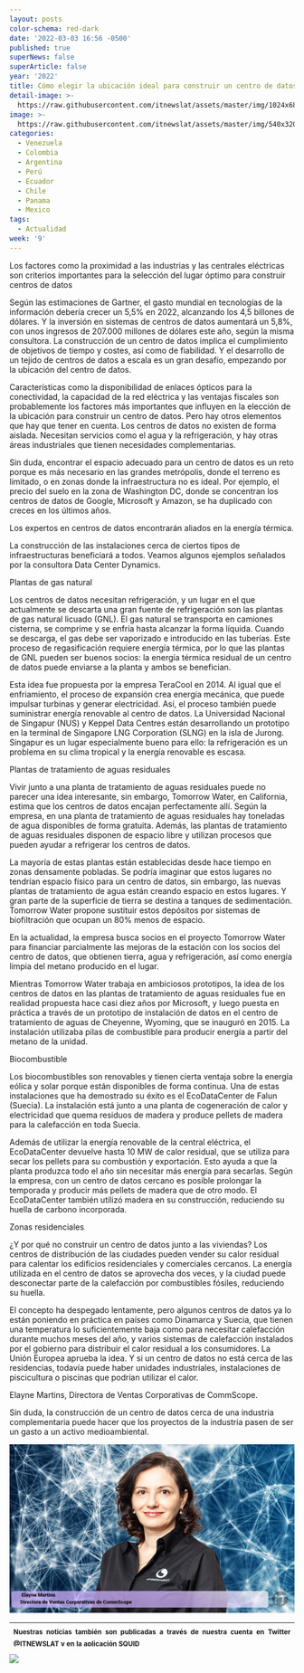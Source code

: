 ```yaml
---
layout: posts
color-schema: red-dark
date: '2022-03-03 16:56 -0500'
published: true
superNews: false
superArticle: false
year: '2022'
title: Cómo elegir la ubicación ideal para construir un centro de datos
detail-image: >-
  https://raw.githubusercontent.com/itnewslat/assets/master/img/1024x680/Elayne-Martins-g.jpg
image: >-
  https://raw.githubusercontent.com/itnewslat/assets/master/img/540x320/Elayne-Martins-p.jpg
categories:
  - Venezuela
  - Colombia
  - Argentina
  - Perú
  - Ecuador
  - Chile
  - Panama
  - Mexico
tags:
  - Actualidad
week: '9'
---
```

Los factores como la proximidad a las industrias y las centrales eléctricas son criterios importantes para la selección del lugar óptimo para construir centros de datos

Según las estimaciones de Gartner, el gasto mundial en tecnologías de la información debería crecer un 5,5% en 2022, alcanzando los 4,5 billones de dólares. Y la inversión en sistemas de centros de datos aumentará un 5,8%, con unos ingresos de 207.000 millones de dólares este año, según la misma consultora. La construcción de un centro de datos implica el cumplimiento de objetivos de tiempo y costes, así como de fiabilidad. Y el desarrollo de un tejido de centros de datos a escala es un gran desafío, empezando por la ubicación del centro de datos.
 
Características como la disponibilidad de enlaces ópticos para la conectividad, la capacidad de la red eléctrica y las ventajas fiscales son probablemente los factores más importantes que influyen en la elección de la ubicación para construir un centro de datos.  Pero hay otros elementos que hay que tener en cuenta. Los centros de datos no existen de forma aislada. Necesitan servicios como el agua y la refrigeración, y hay otras áreas industriales que tienen necesidades complementarias.
 
Sin duda, encontrar el espacio adecuado para un centro de datos es un reto porque es más necesario en las grandes metrópolis, donde el terreno es limitado, o en zonas donde la infraestructura no es ideal. Por ejemplo, el precio del suelo en la zona de Washington DC, donde se concentran los centros de datos de Google, Microsoft y Amazon, se ha duplicado con creces en los últimos años.


Los expertos en centros de datos encontrarán aliados en la energía térmica. 
 
La construcción de las instalaciones cerca de ciertos tipos de infraestructuras beneficiará a todos. Veamos algunos ejemplos señalados por la consultora Data Center Dynamics.

Plantas de gas natural 
 
Los centros de datos necesitan refrigeración, y un lugar en el que actualmente se descarta una gran fuente de refrigeración son las plantas de gas natural licuado (GNL). El gas natural se transporta en camiones cisterna, se comprime y se enfría hasta alcanzar la forma líquida. Cuando se descarga, el gas debe ser vaporizado e introducido en las tuberías. Este proceso de regasificación requiere energía térmica, por lo que las plantas de GNL pueden ser buenos socios: la energía térmica residual de un centro de datos puede enviarse a la planta y ambos se benefician.

Esta idea fue propuesta por la empresa TeraCool en 2014. Al igual que el enfriamiento, el proceso de expansión crea energía mecánica, que puede impulsar turbinas y generar electricidad. Así, el proceso también puede suministrar energía renovable al centro de datos. La Universidad Nacional de Singapur (NUS) y Keppel Data Centres están desarrollando un prototipo en la terminal de Singapore LNG Corporation (SLNG) en la isla de Jurong. Singapur es un lugar especialmente bueno para ello: la refrigeración es un problema en su clima tropical y la energía renovable es escasa.
 
Plantas de tratamiento de aguas residuales
 
Vivir junto a una planta de tratamiento de aguas residuales puede no parecer una idea interesante, sin embargo, Tomorrow Water, en California, estima que los centros de datos encajan perfectamente allí. Según la empresa, en una planta de tratamiento de aguas residuales hay toneladas de agua disponibles de forma gratuita. Además, las plantas de tratamiento de aguas residuales disponen de espacio libre y utilizan procesos que pueden ayudar a refrigerar los centros de datos.
 
La mayoría de estas plantas están establecidas desde hace tiempo en zonas densamente pobladas. Se podría imaginar que estos lugares no tendrían espacio físico para un centro de datos, sin embargo, las nuevas plantas de tratamiento de agua están creando espacio en estos lugares. Y gran parte de la superficie de tierra se destina a tanques de sedimentación. Tomorrow Water propone sustituir estos depósitos por sistemas de biofiltración que ocupan un 80% menos de espacio.
 
En la actualidad, la empresa busca socios en el proyecto Tomorrow Water para financiar parcialmente las mejoras de la estación con los socios del centro de datos, que obtienen tierra, agua y refrigeración, así como energía limpia del metano producido en el lugar.
 
Mientras Tomorrow Water trabaja en ambiciosos prototipos, la idea de los centros de datos en las plantas de tratamiento de aguas residuales fue en realidad propuesta hace casi diez años por Microsoft, y luego puesta en práctica a través de un prototipo de instalación de datos en el centro de tratamiento de aguas de Cheyenne, Wyoming, que se inauguró en 2015. La instalación utilizaba pilas de combustible para producir energía a partir del metano de la unidad.
 
Biocombustible
 
Los biocombustibles son renovables y tienen cierta ventaja sobre la energía eólica y solar porque están disponibles de forma continua. Una de estas instalaciones que ha demostrado su éxito es el EcoDataCenter de Falun (Suecia). La instalación está junto a una planta de cogeneración de calor y electricidad que quema residuos de madera y produce pellets de madera para la calefacción en toda Suecia.
 
Además de utilizar la energía renovable de la central eléctrica, el EcoDataCenter devuelve hasta 10 MW de calor residual, que se utiliza para secar los pellets para su combustión y exportación. Esto ayuda a que la planta produzca todo el año sin necesitar más energía para secarlas. Según la empresa, con un centro de datos cercano es posible prolongar la temporada y producir más pellets de madera que de otro modo. El EcoDataCenter también utilizó madera en su construcción, reduciendo su huella de carbono incorporada.
 
Zonas residenciales

¿Y por qué no construir un centro de datos junto a las viviendas? Los centros de distribución de las ciudades pueden vender su calor residual para calentar los edificios residenciales y comerciales cercanos. La energía utilizada en el centro de datos se aprovecha dos veces, y la ciudad puede desconectar parte de la calefacción por combustibles fósiles, reduciendo su huella.

El concepto ha despegado lentamente, pero algunos centros de datos ya lo están poniendo en práctica en países como Dinamarca y Suecia, que tienen una temperatura lo suficientemente baja como para necesitar calefacción durante muchos meses del año, y varios sistemas de calefacción instalados por el gobierno para distribuir el calor residual a los consumidores. La Unión Europea aprueba la idea. Y si un centro de datos no está cerca de las residencias, todavía puede haber unidades industriales, instalaciones de piscicultura o piscinas que podrían utilizar el calor.

 Elayne Martins, Directora de Ventas Corporativas de CommScope. 
 
Sin duda, la construcción de un centro de datos cerca de una industria complementaria puede hacer que los proyectos de la industria pasen de ser un gasto a un activo medioambiental.

![](https://raw.githubusercontent.com/itnewslat/assets/master/img/540x320/Elayne-Martins-p.jpg)

<table style="height: 42px;" width="569">
<tbody>
<tr>
<td style="text-align: justify;"><sub><strong>Nuestras noticias también son publicadas a través de nuestra cuenta en Twitter <a href="https://twitter.com/itnewslat?lang=es">@ITNEWSLAT</a> y en la aplicación <a href="https://squidapp.co/en/">SQUID</a></strong></sub></td>
</tr>
</tbody>
</table>

<img src="https://tracker.metricool.com/c3po.jpg?hash=56f88a41e39ab42c063cc51676587a04"/>